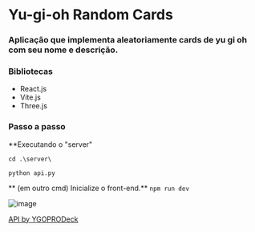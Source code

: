 # Yu-gi-oh Random Cards

### Aplicação que implementa aleatoriamente cards de yu gi oh com seu nome e descrição.

### **Bibliotecas**
- React.js
- Vite.js
- Three.js

### Passo a passo
**Executando o "server"

`cd .\server\ `

`python api.py`

** (em outro cmd) Inicialize o front-end.**
`npm run dev`


![image](https://github.com/user-attachments/assets/4b5b25f2-5caa-4b71-ae05-4b9567eff096)


[API by YGOPRODeck](https://ygoprodeck.com/api-guide/) 
